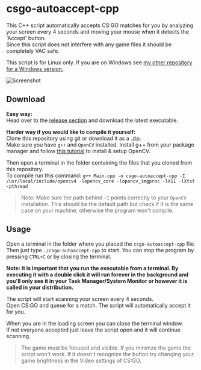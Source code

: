 # csgo-autoaccept-cpp
This C++ script automatically accepts CS:GO matches for you by analyzing your screen every 4 seconds and moving your mouse when it detects the 'Accept' button.  
Since this script does not interfere with any game files it should be completely VAC safe.  

This script is for Linux only. If you are on Windows see [my other repository for a Windows version.](https://github.com/HerrEurobeat/csgo-autoaccept)  

![Screenshot](https://raw.githubusercontent.com/HerrEurobeat/csgo-autoaccept-cpp/master/.github/img/showcase.png)   


## Download
**Easy way:**  
Head over to the [release section](https://github.com/HerrEurobeat/csgo-autoaccept/releases/latest) and download the latest executable.  


**Harder way if you would like to compile it yourself:**  
Clone this repository using git or download it as a .zip.  
Make sure you have `g++` and `OpenCV` installed. Install g++ from your package manager and follow [this tutorial](https://docs.opencv.org/master/d7/d9f/tutorial_linux_install.html) to install & setup OpenCV.  

Then open a terminal in the folder containing the files that you cloned from this repository.  
To compile run this command: `g++ Main.cpp -o csgo-autoaccept-cpp -I /usr/local/include/opencv4 -lopencv_core -lopencv_imgproc -lX11 -lXtst -pthread`  
> Note: Make sure the path behind `-I` points correctly to your `OpenCV` installation. This should be the default path but check if it is the same case on your machine, otherwise the program won't compile.  
  
## Usage  
Open a terminal in the folder where you placed the `csgo-autoaccept-cpp` file.  
Then just type `./csgo-autoaccept-cpp` to start. You can stop the program by pressing `CTRL+C` or by closing the terminal.  

**Note: It is important that you run the executable from a terminal. By executing it with a double click it will run forever in the background and you'll only see it in your Task Manager/System Monitor or however it is called in your distribution.**

The script will start scanning your screen every 4 seconds.  
Open CS:GO and queue for a match. The script will automatically accept it for you.  
  
When you are in the loading screen you can close the terminal window.  
If not everyone accepted just leave the script open and it will continue scanning.  

> The game must be focused and visible. If you minimze the game the script won't work. If it doesn't recognize the button try changing your game brightness in the Video settings of CS:GO.  